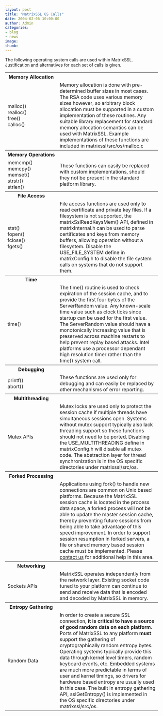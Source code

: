 ```yaml
---
layout: post
title: "MatrixSSL OS Calls"
date: 2004-02-06 10:00:00
author: Admin
categories:
- blog
- news
image:
thumb:
---
```

The following operating system calls are used within MatrixSSL.  Justification and alternatives for each set of calls is given.

<table class="table">
<tr><th>Memory&nbsp;Allocation</th><th></th>
<tr><td>
malloc()<br />
realloc()<br />
free()<br />
calloc()
</td><td>Memory allocation is done with pre-determined buffer sizes in most cases.  The RSA code uses various memory sizes however, so arbitrary block allocation must be supported in a custom implementation of these routines. Any suitable library replacement for standard memory allocation semantics can be used with MatrixSSL.  Example implementations of these functions are included in matrixssl/src/os/malloc.c
</td></tr>
<tr><th>Memory&nbsp;Operations</th><th></th>
<tr><td>
memcmp()<br />
memcpy()<br />
memset()<br />
strstr()<br />
strlen()
<td>
These functions can easily be replaced with custom implementations, should they not be present in the standard platform library.
</td></tr>
<tr><th>File&nbsp;Access</th><th></th>
<tr><td>
stat()<br />
fopen()<br />
fclose()<br />
fgets()
<td>
File access functions are used only to read certificate and private key files.  If a filesystem is not supported, the matrixSslReadKeysMem() API, defined in matrixInternal.h can be used to parse certificates and keys from memory buffers, allowing operation without a filesystem.  Disable the USE_FILE_SYSTEM define in matrixConfig.h to disable the file system calls on systems that do not support them.
</td></tr>
<tr><th>Time</th><th></th>
<tr><td>
time()
<td>
The time() routine is used to check expiration of the session cache, and to provide the first four bytes of the ServerRandom value.  Any known-scale time value such as clock ticks since startup can be used for the first value.  The ServerRandom value should have a monotonically increasing value that is preserved across machine restarts to help prevent replay based attacks.  Intel platforms use a processor dependant high resolution timer rather than the time() system call.
</td></tr>
<tr><th>Debugging</th><th></th>
<tr><td>
printf()<br />
abort()
<br />
</td><td>These functions are used only for debugging and can easily be replaced by other mechanisms of error reporting.
</td></tr>
<tr><th>Multithreading</th><th></th>
<tr><td>
Mutex APIs<br />
<td>
Mutex locks are used only to protect the session cache if multiple threads have simultaneous sessions open.  Systems without mutex support typically also lack threading support so these functions should not need to be ported. Disabling the USE_MULTITHREADING define in matrixConfig.h will disable all mutex code.  The abstraction layer for thread synchronization is in the OS specific directories under matrixssl/src/os.
</td></tr>
<tr><th>Forked Processing</th><th></th>
<tr><td>
&nbsp;<br />
<td>
Applications using fork() to handle new connections are common on Unix based platforms.  Because the MatrixSSL session cache is located in the process data space, a forked process will not be able to update the master session cache, thereby preventing future sessions from being able to take advantage of this speed improvement.  In order to support session resumption in forked servers, a file or shared memory based session cache must be implemented.  Please <a href="support.html">contact us</a> for additional help in this area. 
</td></tr>
<tr><th>Networking</th><th></th>
<tr><td>
Sockets APIs<br />
<td>
MatrixSSL operates independently from the network layer.  Existing socket code tuned to your platform can continue to send and receive data that is encoded and decoded by MatrixSSL in memory.
</td></tr>
<tr><th>Entropy&nbsp;Gathering</th><th></th>
<tr><td>
Random Data
<td>
In order to create a secure SSL connection, <b>it is critical to have a source of good random data on each platform</b>.  Ports of MatrixSSL to any platform <b>must</b> support the gathering of cryptographically random entropy bytes.  Operating systems typically provide this data through kernel level timers, random keyboard events, etc.  Embedded systems are much more predictable in terms of user and kernel timings, so drivers for hardware based entropy are usually used in this case.  The built in entropy gathering API, sslGetEntropy() is implemented in the OS specific directories under matrixssl/src/os.
</td></tr>
</table>
